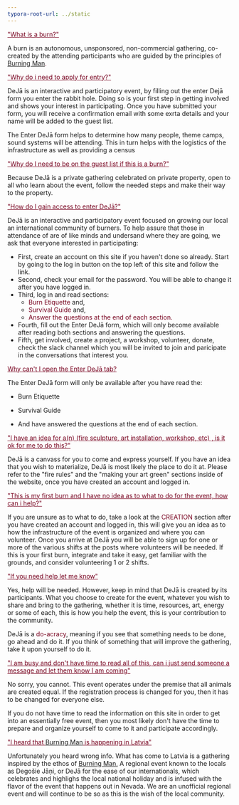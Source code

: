 ```yaml
---
typora-root-url: ../static
---
```


<span style="color:#77011e;"><u>"What is a burn?"</u></span>

A burn is an autonomous, unsponsored, non-commercial gathering, co-created by the attending participants who are guided by the principles of <span style="color:#77011e;">[Burning Man](http://burningman.org/).</span>


<span style="color:#77011e;"><u>"Why do i need to apply for entry?"</u></span>

DeJā is an interactive and participatory event, by filling out the enter Dejā form you enter the rabbit hole. Doing so is your first step in getting involved and shows your interest in participating.  Once you have submitted your form, you will receive a confirmation email with some exrta details and your name will be added to the guest list.

The Enter DeJā form helps to determine how many people, theme camps, sound systems will be attending. This in turn helps with the logistics of the infrastructure as well as providing a census



<span style="color:#77011e;"><u>"Why do I need to be on the guest list if this is a burn?"</u></span>

Because DeJā is a private gathering celebrated on private property, open to all who learn about the event, follow the needed steps and make their way to the property.



<span style="color:#77011e;"><u>"How do I gain access to enter DeJā?"</u></span>

DeJā is an interactive and participatory event focused on growing our local an international community of burners.  To help assure that those in attendance of are of like minds and undersand where they are going,  we ask that everyone interested in participating:
- First, create an account on this site if you haven't done so already.  Start by going to the log in button on the top left of this site and follow the link.
- Second, check your email for the password.  You will be able to change it after you have logged in.
- Third, log in and read sections: 
  - <span style="color:#77011e;">Burn Etiquette</span> and,
  - <span style="color:#77011e;">Survival Guide</span> and,
  - <span style="color:#77011e;">Answer the questions at the end of each section.</span>
- Fourth, fill out the Enter DeJā form, which will only become available after reading both sections and answering the questions.
- Fifth, get involved, create a project, a workshop, volunteer, donate, check the slack channel which you will be invited to join and paricipate in the conversations that interest you.



<span style="color:#77011e;"><u>Why can't I open the Enter DeJā tab?</u></span>

The Enter DeJā form will only be available after you have read the:
- Burn Etiquette

- Survival Guide

- And have answered the questions at the end of each section.




<span style="color:#77011e;"><u>"I have an idea for a(n) (fire sculpture, art installation, workshop, etc) , is it ok for me to do this?"</u></span>

DeJā is a canvass for you to come and express yourself.  If you have an idea that you wish to materialize, DeJā is most likely the place to do it at.  Please refer to the "fire rules" and the "making your art green" sections inside of the website, once you have created an account and logged in.



<span style="color:#77011e;"><u>"This is my first burn and I have no idea as to what to do for the event, how can i help?"</u></span>

If you are unsure as to what to do, take a look at the <span style="color:#77011e;">CREATION</span> section after you have created an account and logged in, this will give you an idea as to how the infrastructure of the event is organized and where you can volunteer.  Once you arrive at DeJā you will be able to sign up for one or more of the various shifts at the posts where volunteers will be needed.  If this is your first burn, integrate and take it easy, get familiar with the grounds, and consider volunteering 1 or 2 shifts.



<span style="color:#77011e;"><u>"If you need help let me know"</u></span>

Yes, help will be needed. However, keep in mind that DeJā is created by its participants.  What you choose to create for the event, whatever you wish to share and bring to the gathering, whether it is time, resources, art, energy or some of each, this is how you help the event, this is your contribution to the community.  

DeJā is a <span style="color:#77011e;">do-acracy</span>, meaning if you see that something needs to be done, go ahead and do it.  If you think of something that will improve the gathering, take it upon yourself to do it.



<span style="color:#77011e;"> <u>"I am busy and don't have time to read all of this, can i just send someone a message and let them know I am coming"</u></span>

No sorry, you cannot. This event operates under the premise that all animals are created equal. If the registration process is changed for you, then it has to be changed for everyone else.  

If you do not have time to read the information on this site in order to get into an essentially free event, then you most likely don't have the time to prepare and organize yourself to come to it and participate accordingly.



<span style="color:#77011e;"> <u>"I heard that [Burning Man](http://burningman.org/) is happening in Latvia"</u></span>

Unfortunately you heard wrong info.  What has come to Latvia is a gathering inspired by the ethos of <span style="color:#77011e;">[Burning Man.](http://burningman.org/)</span> A regional event known to the locals as Degošie Jāņi, or DeJā for the ease of our internationals, which celebrates  and highlighs the local national holiday and is infused with the flavor of the event that happens out in Nevada.  We are an unofficial regional event and will continue to be so as this is the wish of the local community.
